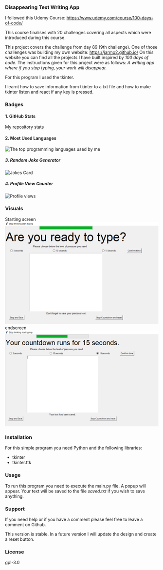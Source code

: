 ### Disappearing Text Writing App

I followed this Udemy Course: https://www.udemy.com/course/100-days-of-code/

This course finalises with 20 challenges covering all aspects which were introduced during this course.

This project covers the challenge from day 89 (9th challenge). One of those challenges was building my own website:
https://jarmo2.github.io/ 
On this website you can find all the projects I have built inspired by _100 days of code_.
The instructions given for this project were as follows:
_A writing app where if you stop typing, your work will disappear._

For this program I used the tkinter.

I learnt how to save information from tkinter to a txt file and how to make tkinter listen and react if any key is pressed.


### Badges

#### 1. GitHub Stats
[My repository stats](https://github-readme-stats.vercel.app/api?username=Jarmo2&show_icons=true)
#### 2. Most Used Languages
![The top programming languages used by me](https://github-readme-stats.vercel.app/api/top-langs/?username=Jarmo2&theme=blue-green)

##### 3. Random Joke Generator
![Jokes Card](https://readme-jokes.vercel.app/api)

##### 4. Profile View Counter
![Profile views](https://komarev.com/ghpvc/?username=Jarmo2)


### Visuals
Starting screen
![start.png](start.png)
endscreen
![end.png](end.png)



### Installation

For this simple program you need Python and the following libraries:
- tkinter
- tkinter.ttk


### Usage

To run this program you need to execute the main.py file. A popup will appear. Your text will be saved to the file _saved.txt_ 
if you wish to save anything.

### Support

If you need help or if you have a comment please feel free to leave a comment on Github.

This version is stable. In a future version I will update the design and create a reset button.

### License

gpl-3.0